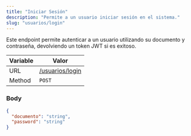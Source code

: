 ```yaml
---
title: "Iniciar Sesión"
description: "Permite a un usuario iniciar sesión en el sistema."
slug: "usuarios/login"
---
```


Este endpoint permite autenticar a un usuario utilizando su documento y contraseña, devolviendo un token JWT si es exitoso.

| Variable | Valor                              |
| -------- | ---------------------------------- |
| URL      | [/usuarios/login](/usuarios/login) |
| Method   | `POST`                             |

### Body

```json
{
  "documento": "string",
  "password": "string"
}
```
